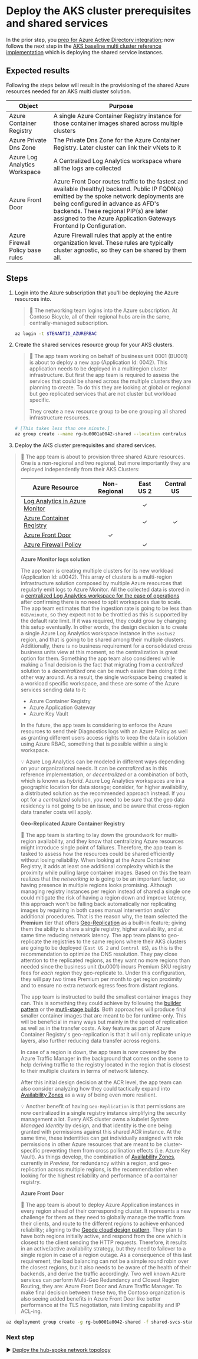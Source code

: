 # Deploy the AKS cluster prerequisites and shared services

In the prior step, you [prep for Azure Active Directory integration](./02-aad.md); now follows the next step in the [AKS baseline multi cluster reference implementation](/README.md) which is deploying the shared service instances.

## Expected results

Following the steps below will result in the provisioning of the shared Azure resources needed for an AKS multi cluster solution.

| Object                        | Purpose                                                                                                                                                                                                                                                                                             |
| ----------------------------- | --------------------------------------------------------------------------------------------------------------------------------------------------------------------------------------------------------------------------------------------------------------------------------------------------- |
| Azure Container Registry      | A single Azure Container Registry instance for those container images shared across multiple clusters                                                                                                                                                                                               |
| Azure Private Dns Zone        | The Private Dns Zone for the Azure Container Registry. Later cluster can link their vNets to it                                                                                                                                                                                                     |
| Azure Log Analytics Workspace | A Centralized Log Analytics workspace where all the logs are collected                                                                                                                                                                                                                              |
| Azure Front Door              | Azure Front Door routes traffic to the fastest and available (healthy) backend. Public IP FQDN(s) emitted by the spoke network deployments are being configured in advance as AFD's backends. These regional PIP(s) are later assigned to the Azure Application Gateways Frontend Ip Configuration. |
| Azure Firewall Policy base rules   | Azure Firewall rules that apply at the entire organization level. These rules are typically cluster agnostic, so they can be shared by them all. |

## Steps

1. Login into the Azure subscription that you'll be deploying the Azure resources into.

   > :book: The networking team logins into the Azure subscription. At Contoso Bicycle, all of their regional hubs are in the same, centrally-managed subscription.

   ```bash
   az login -t $TENANTID_AZURERBAC
   ```

1. Create the shared services resource group for your AKS clusters.

   > :book: The app team working on behalf of business unit 0001 (BU001) is about to deploy a new app (Application Id: 0042). This application needs to be deployed in a multiregion cluster infrastructure. But first the app team is required to assess the services that could be shared across the multiple clusters they are planning to create. To do this they are looking at global or regional but geo replicated services that are not cluster but workload specific.
   >
   > They create a new resource group to be one grouping all shared infrastructure resources.

   ```bash
   # [This takes less than one minute.]
   az group create --name rg-bu0001a0042-shared --location centralus
   ```

1. Deploy the AKS cluster prerequisites and shared services.

> :book: The app team is about to provision three shared Azure resources. One is a non-regional and two regional, but more importantly they are deployed independently from their AKS Clusters:
>
> | Azure Resource                                                                                               | Non-Regional | East US 2 | Central US |
> | ------------------------------------------------------------------------------------------------------------ | :----------: | :-------: | :--------: |
> | [Log Analytics in Azure Monitor](https://docs.microsoft.com/azure/azure-monitor/logs/log-analytics-overview) |              |     ✓     |            |
> | [Azure Container Registry](https://docs.microsoft.com/azure/container-registry/)                             |              |     ✓     |     ✓      |
> | [Azure Front Door](https://docs.microsoft.com/azure/frontdoor/front-door-overview)                           |      ✓       |           |            |
> | [Azure Firewall Policy](https://docs.microsoft.com/en-us/azure/firewall-manager/policy-overview)             |              |   ✓       |            |
>
> **Azure Monitor logs solution**
>
> The app team is creating multiple clusters for its new workload (Application Id: a0042). This array of clusters is a multi-region infrastructure solution composed by multiple Azure resources that regularly emit logs to Azure Monitor. All the collected data is stored in a [centralized Log Analytics workspace for the ease of operations](https://docs.microsoft.com/azure/azure-monitor/logs/design-logs-deployment) after confirming there is no need to split workspaces due to scale. The app team estimates that the ingestion rate is going to be less than `6GB/minute`, so they expect not to be throttled as this is supported by the default rate limit. If it was required, they could grow by changing this setup eventually. In other words, the design decision is to create a single Azure Log Analytics workspace instance in the `eastus2` region, and that is going to be shared among their multiple clusters. Additionally, there is no business requirement for a consolidated cross business units view at this moment, so the centralization is great option for them. Something the app team also considered while making a final decision is the fact that migrating from a _centralized_ solution to a _decentralized_ one can be much easier than doing it the other way around. As a result, the single workspace being created is a workload specific workspace, and these are some of the Azure services sending data to it:
>
> - Azure Container Registry
> - Azure Application Gateway
> - Azure Key Vault
>
> In the future, the app team is considering to enforce the Azure resources to send their Diagnostics logs with an Azure Policy as well as granting different users access rights to keep the data in isolation using Azure RBAC, something that is possible within a single workspace.
>
> :bulb: Azure Log Analytics can be modeled in different ways depending on your organizational needs. It can be _centralized_ as in this reference implementation, or _decentralized_ or a combination of both, which is known as _hybrid_. Azure Log Analytics workspaces are in a geographic location for data storage; consider, for higher availability, a distributed solution as the recommended approach instead. If you opt for a _centralized_ solution, you need to be sure that the geo data residency is not going to be an issue, and be aware that cross-region data transfer costs will apply.
>
> **Geo-Replicated Azure Container Registry**
>
> :book: The app team is starting to lay down the groundwork for multi-region availability, and they know that centralizing Azure resources might introduce single point of failures. Therefore, the app team is tasked to assess how the resources could be shared efficiently without losing reliability. When looking at the Azure Container Registry, it adds at least one additional complexity which is the proximity while pulling large container images. Based on this the team realizes that the _networking io_ is going to be an important factor, so having presence in multiple regions looks promising. Although managing registry instances per region instead of shared a single one could mitigate the risk of having a region down and improve latency, this approach won’t be falling back automatically nor replicating images by requiring in both cases manual intervention and/or additional procedures. That is the reason why, the team selected the **Premium** tier that offers [Geo-Replication](https://docs.microsoft.com/en-us/azure/container-registry/container-registry-geo-replication) as a built-in feature; giving them the ability to share a single registry, higher availability, and at same time reducing network latency. The app team plans to geo-replicate the registries to the same regions where their AKS clusters are going to be deployed (`East US 2` and `Central US`), as this is the recommendation to optimize the DNS resolution. They pay close attention to the replicated regions, as they want no more regions than needed since the business unit (bu0001) incurs Premium SKU registry fees for _each region_ they geo-replicate to. Under this configuration, they will pay _two_ times Premium per month to get region proximity and to ensure no extra network egress fees from distant regions.
>
> The app team is instructed to build the smallest container images they can. This is something they could achieve by following the [builder pattern](https://docs.docker.com/develop/develop-images/multistage-build/#before-multi-stage-builds) or the [mutli-stage builds](https://docs.docker.com/develop/develop-images/multistage-build/#use-multi-stage-builds). Both approaches will produce final smaller container images that are meant to be for runtime-only. This will be beneficial in many ways but mainly in the speed of replication as well as in the transfer costs. A key feature as part of Azure Container Registry's geo-replication is that it will only replicate unique layers, also further reducing data transfer across regions.
>
> In case of a region is down, the app team is now covered by the Azure Traffic Manager in the background that comes on the scene to help deriving traffic to the registry located in the region that is closest to their multiple clusters in terms of network latency.
>
> After this initial design decision at the ACR level, the app team can also consider analyzing how they could tactically expand into [Availability Zones](https://docs.microsoft.com/azure/container-registry/zone-redundancy) as a way of being even more resilient.
>
> :bulb: Another benefit of having `Geo-Replication` is that permissions are now centralized in a single registry instance simplifying the security management a lot. Every AKS cluster owns a kubelet _System Managed Identity_ by design, and that identity is the one being granted with permissions against this shared ACR instance. At the same time, these indentities can get individually assigned with role permissions in other Azure resources that are meant to be cluster-specific preventing them from cross pollination effects (i.e. Azure Key Vault). As things develop, the combination of [Availability Zones](https://docs.microsoft.com/azure/container-registry/zone-redundancy), currently in _Preview_, for redundancy within a region, and geo-replication across multiple regions, is the recommendation when looking for the highest reliability and performance of a container registry.
>
> **Azure Front Door**
>
> :book: The app team is about to deploy Azure Application instances in every region ahead of their corresponding cluster. It represents a new challenge for them as they need to globally manage the traffic from their clients, and route to the different regions to achieve enhanced reliability; aligning to the [Geode cloud design pattern](https://docs.microsoft.com/azure/architecture/patterns/geodes). They plan to have both regions initially active, and respond from the one which is closest to the client sending the HTTP requests. Therefore, it results in an active/active availability strategy, but they need to failover to a single region in case of a region outage. As a consequence of this last requirement, the load balancing can not be a simple round robin over the closest regions, but it also needs to be aware of the health of their backends, and derive the traffic accordingly. Two well known Azure services can perform Multi-Geo Redundancy and Closest Region Routing, they are: Azure Front Door and Azure Traffic Manager. To make final decision between these two, the Contoso organization is also seeing added benefits in Azure Front Door like better performance at the TLS negotiation, rate limiting capability and IP ACL-ing.

```bash
az deployment group create -g rg-bu0001a0042-shared -f shared-svcs-stamp.json -p location=eastus2
```

### Next step

:arrow_forward: [Deploy the hub-spoke network topology](./04-networking.md)
